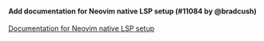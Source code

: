 #### Add documentation for Neovim native LSP setup (#11084 by @bradcush)

[Documentation for Neovim native LSP setup](https://deploy-preview-11084--prettier.netlify.app/docs/en/vim.html#neovim-native-lsphttpsneovimiodocuserlsphtml)
